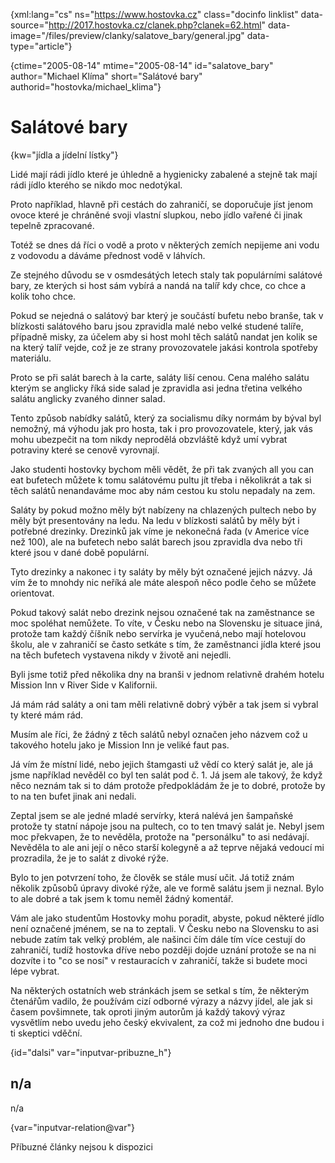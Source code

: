
{xml:lang="cs" ns="https://www.hostovka.cz" class="docinfo linklist" data-source="http://2017.hostovka.cz/clanek.php?clanek=62.html" data-image="/files/preview/clanky/salatove_bary/general.jpg" data-type="article"}

{ctime="2005-08-14" mtime="2005-08-14" id="salatove\_bary" author="Michael Klíma" short="Salátové bary" authorid="hostovka/michael\_klima"}

# Salátové bary

<!-- generated attribute kw by user_udpatekw.sh on 2020-05-12, do not edit -->

{kw="jídla a jídelní lístky"}

Lidé mají rádi jídlo které je úhledně a hygienicky zabalené a stejně tak mají rádi jídlo kterého se nikdo moc nedotýkal.

Proto například, hlavně při cestách do zahraničí, se doporučuje jíst jenom ovoce které je chráněné svoji vlastní slupkou, nebo jídlo vařené či jinak tepelně zpracované.

Totéž se dnes dá říci o vodě a proto v některých zemích nepijeme ani vodu z vodovodu a dáváme přednost vodě v láhvích.

Ze stejného důvodu se v osmdesátých letech staly tak populárními salátové bary, ze kterých si host sám vybírá a nandá na talíř kdy chce, co chce a kolik toho chce.

Pokud se nejedná o salátový bar který je součástí bufetu nebo branše, tak v blízkosti salátového baru jsou zpravidla malé nebo velké studené talíře, případně misky, za účelem aby si host mohl těch salátů nandat jen kolik se na který talíř vejde, což je ze strany provozovatele jakási kontrola spotřeby materiálu.

Proto se při salát barech à la carte, saláty liší cenou. Cena malého salátu kterým se anglicky říká side salad je zpravidla asi jedna třetina velkého salátu anglicky zvaného dinner salad.

Tento způsob nabídky salátů, který za socialismu díky normám by býval byl nemožný, má výhodu jak pro hosta, tak i pro provozovatele, který, jak vás mohu ubezpečit na tom nikdy neprodělá obzvláště když umí vybrat potraviny které se cenově vyrovnají.

Jako studenti hostovky bychom měli vědět, že při tak zvaných all you can eat bufetech můžete k tomu salátovému pultu jít třeba i několikrát a tak si těch salátů nenandaváme moc aby nám cestou ku stolu nepadaly na zem.

Saláty by pokud možno měly být nabízeny na chlazených pultech nebo by měly být presentovány na ledu. Na ledu v blízkosti salátů by měly být i potřebné drezinky. Drezinků jak víme je nekonečná řada (v Americe více než 100), ale na bufetech nebo salát barech jsou zpravidla dva nebo tři které jsou v dané době populární.

Tyto drezinky a nakonec i ty saláty by měly být označené jejich názvy. Já vím že to mnohdy nic neříká ale máte alespoň něco podle čeho se můžete orientovat.

Pokud takový salát nebo drezink nejsou označené tak na zaměstnance se moc spoléhat nemůžete. To víte, v Česku nebo na Slovensku je situace jiná, protože tam každý číšník nebo servírka je vyučená,nebo mají hotelovou školu, ale v zahraničí se často setkáte s tím, že zaměstnanci jídla které jsou na těch bufetech vystavena nikdy v životě ani nejedli.

Byli jsme totiž před několika dny na branši v jednom relativně drahém hotelu Mission Inn v River Side v Kalifornii.

Já mám rád saláty a oni tam měli relativně dobrý výběr a tak jsem si vybral ty které mám rád.

Musím ale říci, že žádný z těch salátů nebyl označen jeho názvem což u takového hotelu jako je Mission Inn je veliké faut pas.

Já vím že místní lidé, nebo jejich štamgasti už vědí co který salát je, ale já jsme například nevěděl co byl ten salát pod č. 1. Já jsem ale takový, že když něco neznám tak si to dám protože předpokládám že je to dobré, protože by to na ten bufet jinak ani nedali.

Zeptal jsem se ale jedné mladé servírky, která nalévá jen šampaňské protože ty statní nápoje jsou na pultech, co to ten tmavý salát je. Nebyl jsem moc překvapen, že to nevěděla, protože na "personálku" to asi nedávají. Nevěděla to ale ani její o něco starší kolegyně a až teprve nějaká vedoucí mi prozradila, že je to salát z divoké rýže.

Bylo to jen potvrzení toho, že člověk se stále musí učit. Já totiž znám několik způsobů úpravy divoké rýže, ale ve formě salátu jsem ji neznal. Bylo to ale dobré a tak jsem k tomu neměl žádný komentář.

Vám ale jako studentům Hostovky mohu poradit, abyste, pokud některé jídlo není označené jménem, se na to zeptali. V Česku nebo na Slovensku to asi nebude zatím tak velký problém, ale našinci čím dále tím více cestují do zahraničí, tudíž hostovka dříve nebo později dojde uznání protože se na ni dozvíte i to "co se nosí" v restauracích v zahraničí, takže si budete moci lépe vybrat.

Na některých ostatních web stránkách jsem se setkal s tím, že některým čtenářům vadilo, že používám cizí odborné výrazy a názvy jídel, ale jak si časem povšimnete, tak oproti jiným autorům já každý takový výraz vysvětlím nebo uvedu jeho český ekvivalent, za což mi jednoho dne budou i ti skeptici vděční.

{id="dalsi" var="inputvar-pribuzne_h"}

## n/a

n/a

{var="inputvar-relation@var"}

Příbuzné články nejsou k dispozici


